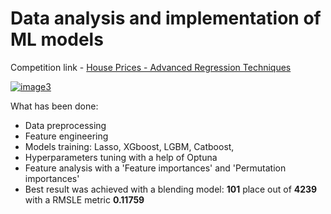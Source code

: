 # Data analysis and implementation of ML models
Competition link - [House Prices - Advanced Regression Techniques](https://www.kaggle.com/c/house-prices-advanced-regression-techniques/overview)

<a href="https://ibb.co/LnDc1vw"><img src="https://i.ibb.co/jg9QDHK/image3.jpg" alt="image3" border="0"></a>


What has been done:
- Data preprocessing
- Feature engineering
- Models training: Lasso, XGboost, LGBM, Catboost,
- Hyperparameters tuning with a help of Optuna
- Feature analysis with a 'Feature importances' and 'Permutation importances'
- Best result was achieved with a blending model: __101__ place out of __4239__ with a RMSLE metric __0.11759__

